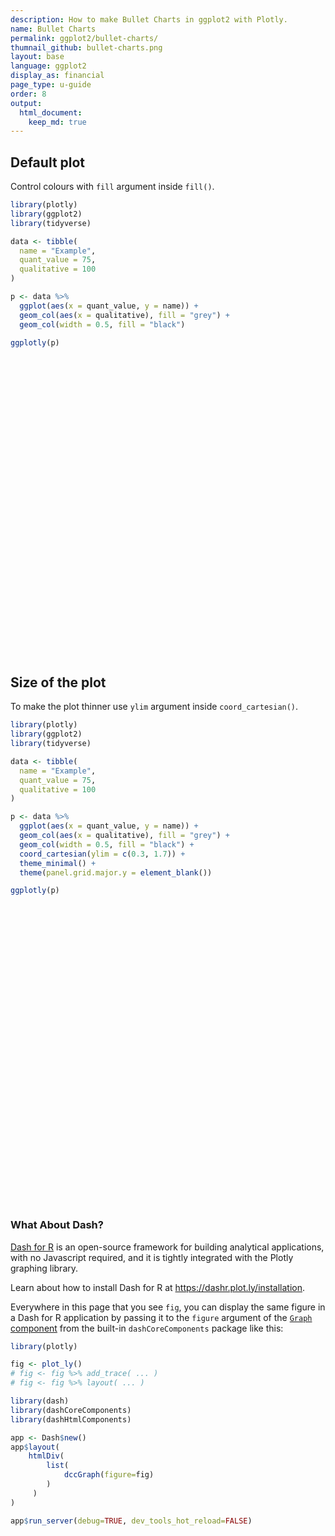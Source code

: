 ```yaml
---
description: How to make Bullet Charts in ggplot2 with Plotly.
name: Bullet Charts
permalink: ggplot2/bullet-charts/
thumnail_github: bullet-charts.png
layout: base
language: ggplot2
display_as: financial
page_type: u-guide
order: 8
output:
  html_document:
    keep_md: true
---
```




## Default plot

Control colours with `fill` argument inside `fill()`.


``` r
library(plotly)
library(ggplot2)
library(tidyverse)

data <- tibble(
  name = "Example",
  quant_value = 75,
  qualitative = 100
)

p <- data %>% 
  ggplot(aes(x = quant_value, y = name)) +
  geom_col(aes(x = qualitative), fill = "grey") +
  geom_col(width = 0.5, fill = "black")

ggplotly(p)
```

<div class="plotly html-widget html-fill-item" id="htmlwidget-f75aaff13a0a203c4b11" style="width:672px;height:480px;"></div>
<script type="application/json" data-for="htmlwidget-f75aaff13a0a203c4b11">{"x":{"data":[{"orientation":"v","width":100,"base":0.55000000000000004,"x":[50],"y":[0.89999999999999991],"text":"qualitative: 100<br />name: Example","type":"bar","textposition":"none","marker":{"autocolorscale":false,"color":"rgba(190,190,190,1)","line":{"width":1.8897637795275593,"color":"transparent"}},"showlegend":false,"xaxis":"x","yaxis":"y","hoverinfo":"text","frame":null},{"orientation":"v","width":75,"base":0.75,"x":[37.5],"y":[0.5],"text":"quant_value: 75<br />name: Example","type":"bar","textposition":"none","marker":{"autocolorscale":false,"color":"rgba(0,0,0,1)","line":{"width":1.8897637795275593,"color":"transparent"}},"showlegend":false,"xaxis":"x","yaxis":"y","hoverinfo":"text","frame":null}],"layout":{"margin":{"t":26.228310502283104,"r":7.3059360730593621,"b":40.182648401826491,"l":66.484018264840202},"plot_bgcolor":"rgba(235,235,235,1)","paper_bgcolor":"rgba(255,255,255,1)","font":{"color":"rgba(0,0,0,1)","family":"","size":14.611872146118724},"xaxis":{"domain":[0,1],"automargin":true,"type":"linear","autorange":false,"range":[-5,105],"tickmode":"array","ticktext":["0","25","50","75","100"],"tickvals":[0,24.999999999999996,50,75,100],"categoryorder":"array","categoryarray":["0","25","50","75","100"],"nticks":null,"ticks":"outside","tickcolor":"rgba(51,51,51,1)","ticklen":3.6529680365296811,"tickwidth":0.66417600664176002,"showticklabels":true,"tickfont":{"color":"rgba(77,77,77,1)","family":"","size":11.68949771689498},"tickangle":-0,"showline":false,"linecolor":null,"linewidth":0,"showgrid":true,"gridcolor":"rgba(255,255,255,1)","gridwidth":0.66417600664176002,"zeroline":false,"anchor":"y","title":{"text":"quant_value","font":{"color":"rgba(0,0,0,1)","family":"","size":14.611872146118724}},"hoverformat":".2f"},"yaxis":{"domain":[0,1],"automargin":true,"type":"linear","autorange":false,"range":[0.40000000000000002,1.6000000000000001],"tickmode":"array","ticktext":["Example"],"tickvals":[1],"categoryorder":"array","categoryarray":["Example"],"nticks":null,"ticks":"outside","tickcolor":"rgba(51,51,51,1)","ticklen":3.6529680365296811,"tickwidth":0.66417600664176002,"showticklabels":true,"tickfont":{"color":"rgba(77,77,77,1)","family":"","size":11.68949771689498},"tickangle":-0,"showline":false,"linecolor":null,"linewidth":0,"showgrid":true,"gridcolor":"rgba(255,255,255,1)","gridwidth":0.66417600664176002,"zeroline":false,"anchor":"x","title":{"text":"name","font":{"color":"rgba(0,0,0,1)","family":"","size":14.611872146118724}},"hoverformat":".2f"},"shapes":[{"type":"rect","fillcolor":null,"line":{"color":null,"width":0,"linetype":[]},"yref":"paper","xref":"paper","x0":0,"x1":1,"y0":0,"y1":1}],"showlegend":false,"legend":{"bgcolor":"rgba(255,255,255,1)","bordercolor":"transparent","borderwidth":1.8897637795275593,"font":{"color":"rgba(0,0,0,1)","family":"","size":11.68949771689498}},"hovermode":"closest","barmode":"relative"},"config":{"doubleClick":"reset","modeBarButtonsToAdd":["hoverclosest","hovercompare"],"showSendToCloud":false},"source":"A","attrs":{"36486878706f":{"x":{},"y":{},"type":"bar"},"3648390801ff":{"x":{},"y":{}}},"cur_data":"36486878706f","visdat":{"36486878706f":["function (y) ","x"],"3648390801ff":["function (y) ","x"]},"highlight":{"on":"plotly_click","persistent":false,"dynamic":false,"selectize":false,"opacityDim":0.20000000000000001,"selected":{"opacity":1},"debounce":0},"shinyEvents":["plotly_hover","plotly_click","plotly_selected","plotly_relayout","plotly_brushed","plotly_brushing","plotly_clickannotation","plotly_doubleclick","plotly_deselect","plotly_afterplot","plotly_sunburstclick"],"base_url":"https://plot.ly"},"evals":[],"jsHooks":[]}</script>




## Size of the plot

To make the plot thinner use `ylim` argument inside `coord_cartesian()`.


``` r
library(plotly)
library(ggplot2)
library(tidyverse)

data <- tibble(
  name = "Example",
  quant_value = 75,
  qualitative = 100
)

p <- data %>% 
  ggplot(aes(x = quant_value, y = name)) +
  geom_col(aes(x = qualitative), fill = "grey") +
  geom_col(width = 0.5, fill = "black") +
  coord_cartesian(ylim = c(0.3, 1.7)) +
  theme_minimal() +
  theme(panel.grid.major.y = element_blank())

ggplotly(p)
```

<div class="plotly html-widget html-fill-item" id="htmlwidget-f58e94ae238d15d3d3d7" style="width:672px;height:480px;"></div>
<script type="application/json" data-for="htmlwidget-f58e94ae238d15d3d3d7">{"x":{"data":[{"orientation":"v","width":100,"base":0.55000000000000004,"x":[50],"y":[0.89999999999999991],"text":"qualitative: 100<br />name: Example","type":"bar","textposition":"none","marker":{"autocolorscale":false,"color":"rgba(190,190,190,1)","line":{"width":1.8897637795275593,"color":"transparent"}},"showlegend":false,"xaxis":"x","yaxis":"y","hoverinfo":"text","frame":null},{"orientation":"v","width":75,"base":0.75,"x":[37.5],"y":[0.5],"text":"quant_value: 75<br />name: Example","type":"bar","textposition":"none","marker":{"autocolorscale":false,"color":"rgba(0,0,0,1)","line":{"width":1.8897637795275593,"color":"transparent"}},"showlegend":false,"xaxis":"x","yaxis":"y","hoverinfo":"text","frame":null}],"layout":{"margin":{"t":26.228310502283104,"r":7.3059360730593621,"b":40.182648401826491,"l":66.484018264840202},"font":{"color":"rgba(0,0,0,1)","family":"","size":14.611872146118724},"xaxis":{"domain":[0,1],"automargin":true,"type":"linear","autorange":false,"range":[-5,105],"tickmode":"array","ticktext":["0","25","50","75","100"],"tickvals":[0,24.999999999999996,50,75,100],"categoryorder":"array","categoryarray":["0","25","50","75","100"],"nticks":null,"ticks":"","tickcolor":null,"ticklen":3.6529680365296811,"tickwidth":0,"showticklabels":true,"tickfont":{"color":"rgba(77,77,77,1)","family":"","size":11.68949771689498},"tickangle":-0,"showline":false,"linecolor":null,"linewidth":0,"showgrid":true,"gridcolor":"rgba(235,235,235,1)","gridwidth":0.66417600664176002,"zeroline":false,"anchor":"y","title":{"text":"quant_value","font":{"color":"rgba(0,0,0,1)","family":"","size":14.611872146118724}},"hoverformat":".2f"},"yaxis":{"domain":[0,1],"automargin":true,"type":"linear","autorange":false,"range":[-0.29999999999999999,2.2999999999999998],"tickmode":"array","ticktext":["Example"],"tickvals":[1],"categoryorder":"array","categoryarray":["Example"],"nticks":null,"ticks":"","tickcolor":null,"ticklen":3.6529680365296811,"tickwidth":0,"showticklabels":true,"tickfont":{"color":"rgba(77,77,77,1)","family":"","size":11.68949771689498},"tickangle":-0,"showline":false,"linecolor":null,"linewidth":0,"showgrid":false,"gridcolor":null,"gridwidth":0,"zeroline":false,"anchor":"x","title":{"text":"name","font":{"color":"rgba(0,0,0,1)","family":"","size":14.611872146118724}},"hoverformat":".2f"},"shapes":[{"type":"rect","fillcolor":null,"line":{"color":null,"width":0,"linetype":[]},"yref":"paper","xref":"paper","x0":0,"x1":1,"y0":0,"y1":1}],"showlegend":false,"legend":{"bgcolor":null,"bordercolor":null,"borderwidth":0,"font":{"color":"rgba(0,0,0,1)","family":"","size":11.68949771689498}},"hovermode":"closest","barmode":"relative"},"config":{"doubleClick":"reset","modeBarButtonsToAdd":["hoverclosest","hovercompare"],"showSendToCloud":false},"source":"A","attrs":{"36486ca2fe7":{"x":{},"y":{},"type":"bar"},"364874f8bdea":{"x":{},"y":{}}},"cur_data":"36486ca2fe7","visdat":{"36486ca2fe7":["function (y) ","x"],"364874f8bdea":["function (y) ","x"]},"highlight":{"on":"plotly_click","persistent":false,"dynamic":false,"selectize":false,"opacityDim":0.20000000000000001,"selected":{"opacity":1},"debounce":0},"shinyEvents":["plotly_hover","plotly_click","plotly_selected","plotly_relayout","plotly_brushed","plotly_brushing","plotly_clickannotation","plotly_doubleclick","plotly_deselect","plotly_afterplot","plotly_sunburstclick"],"base_url":"https://plot.ly"},"evals":[],"jsHooks":[]}</script>



### What About Dash?

[Dash for R](https://dashr.plot.ly/) is an open-source framework for building analytical applications, with no Javascript required, and it is tightly integrated with the Plotly graphing library. 

Learn about how to install Dash for R at https://dashr.plot.ly/installation.

Everywhere in this page that you see `fig`, you can display the same figure in a Dash for R application by passing it to the `figure` argument of the [`Graph` component](https://dashr.plot.ly/dash-core-components/graph) from the built-in `dashCoreComponents` package like this:


``` r
library(plotly)

fig <- plot_ly() 
# fig <- fig %>% add_trace( ... )
# fig <- fig %>% layout( ... ) 

library(dash)
library(dashCoreComponents)
library(dashHtmlComponents)

app <- Dash$new()
app$layout(
    htmlDiv(
        list(
            dccGraph(figure=fig) 
        )
     )
)

app$run_server(debug=TRUE, dev_tools_hot_reload=FALSE)
```

